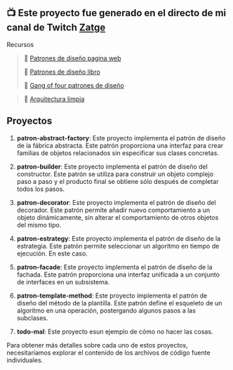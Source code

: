 ## :tv: Este proyecto fue generado en el directo de mi canal de Twitch [Zatge](https://www.twitch.tv/zatge)

Recursos
> 📄 [Patrones de diseño pagina web](https://refactoring.guru/es/design-patterns/catalog)
> 
> 📖 [Patrones de diseño libro](https://refactoring.guru/es/design-patterns/book)
> 
> 📖 [Gang of four patrones de diseño](https://www.buscalibre.com.ar/libro-patrones-de-diseno/9788478290598/p/1093250)

> 📖 [Arquitectura limpia](https://www.buscalibre.com.ar/libro-arquitectura-limpia/9788441539907/p/49894543)


## Proyectos

1. **patron-abstract-factory**: Este proyecto implementa el patrón de diseño de la fábrica abstracta. Este patrón proporciona una interfaz para crear familias de objetos relacionados sin especificar sus clases concretas.

2. **patron-builder**: Este proyecto implementa el patrón de diseño del constructor. Este patrón se utiliza para construir un objeto complejo paso a paso y el producto final se obtiene sólo después de completar todos los pasos.

3. **patron-decorator**: Este proyecto implementa el patrón de diseño del decorador. Este patrón permite añadir nuevo comportamiento a un objeto dinámicamente, sin alterar el comportamiento de otros objetos del mismo tipo. 

4. **patron-estrategy**: Este proyecto implementa el patrón de diseño de la estrategia. Este patrón permite seleccionar un algoritmo en tiempo de ejecución. En este caso.

5. **patron-facade**: Este proyecto implementa el patrón de diseño de la fachada. Este patrón proporciona una interfaz unificada a un conjunto de interfaces en un subsistema.

6. **patron-template-method**: Este proyecto implementa el patrón de diseño del método de la plantilla. Este patrón define el esqueleto de un algoritmo en una operación, postergando algunos pasos a las subclases.
7. **todo-mal**: Este proyecto esun ejemplo de cómo no hacer las cosas.

Para obtener más detalles sobre cada uno de estos proyectos, necesitaríamos explorar el contenido de los archivos de código fuente individuales.

